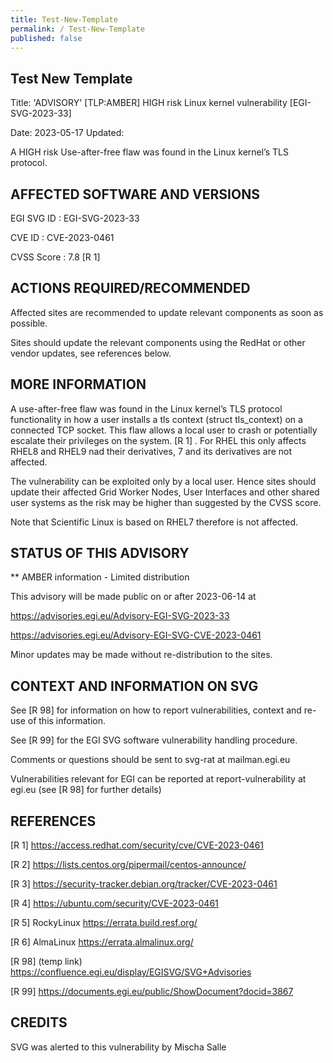 ```yaml
---
title: Test-New-Template
permalink: / Test-New-Template
published: false
---
```


## Test New Template

Title:    'ADVISORY' [TLP:AMBER] HIGH risk Linux kernel vulnerability [EGI-SVG-2023-33]


Date: 2023-05-17
Updated:

A HIGH risk Use-after-free flaw was found in the Linux kernel’s TLS protocol.

## AFFECTED SOFTWARE AND VERSIONS

EGI SVG ID : EGI-SVG-2023-33
    
CVE ID     : CVE-2023-0461

CVSS Score : 7.8 [R 1]
    


## ACTIONS REQUIRED/RECOMMENDED
    
Affected sites are recommended to update relevant components as soon as possible.

Sites should update the relevant components using the RedHat or other vendor updates, see references below.

## MORE INFORMATION

A use-after-free flaw was found in the Linux kernel’s TLS protocol functionality in how a user installs a tls context (struct tls_context) on a connected TCP socket. This flaw allows a local user to crash or potentially escalate their privileges on the system. [R 1] . For RHEL this only affects RHEL8 and RHEL9 nad their derivatives, 7 and its derivatives are not affected.

The vulnerability can be exploited only by a local user. Hence sites should update their affected Grid Worker Nodes, User Interfaces and other shared user systems as the risk may be higher than suggested by the CVSS score.

Note that Scientific Linux is based on RHEL7 therefore is not affected.



## STATUS OF THIS ADVISORY
                        
** AMBER information - Limited distribution 

 This advisory will be made public on or after 2023-06-14  at  
 
 https://advisories.egi.eu/Advisory-EGI-SVG-2023-33  

 https://advisories.egi.eu/Advisory-EGI-SVG-CVE-2023-0461 

Minor updates may be made without re-distribution to the sites.


## CONTEXT AND INFORMATION ON SVG

See [R 98] for information on how to report vulnerabilities, context and re-use of this information. 

See [R 99] for the EGI SVG software vulnerability handling procedure. 

Comments or questions should be sent to svg-rat  at  mailman.egi.eu

Vulnerabilities relevant for EGI can be reported at
    report-vulnerability at egi.eu (see [R 98] for further details)
    
    
## REFERENCES

[R 1] https://access.redhat.com/security/cve/CVE-2023-0461

[R 2] https://lists.centos.org/pipermail/centos-announce/

[R 3] https://security-tracker.debian.org/tracker/CVE-2023-0461

[R 4] https://ubuntu.com/security/CVE-2023-0461

[R 5] RockyLinux https://errata.build.resf.org/

[R 6] AlmaLinux https://errata.almalinux.org/

[R 98] <info on SVG> (temp link) https://confluence.egi.eu/display/EGISVG/SVG+Advisories

[R 99] https://documents.egi.eu/public/ShowDocument?docid=3867


  
## CREDITS

SVG was alerted to this vulnerability by Mischa Salle 
